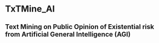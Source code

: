 # TxTMine_AI

## Text Mining on Public Opinion of Existential risk from Artificial General Intelligence (AGI)
